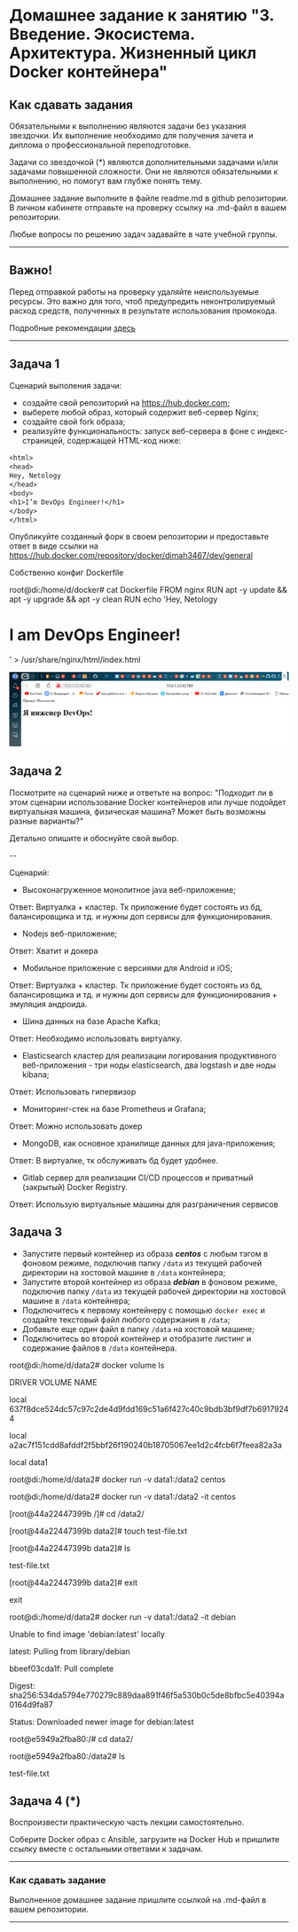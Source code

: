 
# Домашнее задание к занятию "3. Введение. Экосистема. Архитектура. Жизненный цикл Docker контейнера"

## Как сдавать задания

Обязательными к выполнению являются задачи без указания звездочки. Их выполнение необходимо для получения зачета и диплома о профессиональной переподготовке.

Задачи со звездочкой (*) являются дополнительными задачами и/или задачами повышенной сложности. Они не являются обязательными к выполнению, но помогут вам глубже понять тему.

Домашнее задание выполните в файле readme.md в github репозитории. В личном кабинете отправьте на проверку ссылку на .md-файл в вашем репозитории.

Любые вопросы по решению задач задавайте в чате учебной группы.

---


## Важно!

Перед отправкой работы на проверку удаляйте неиспользуемые ресурсы.
Это важно для того, чтоб предупредить неконтролируемый расход средств, полученных в результате использования промокода.

Подробные рекомендации [здесь](https://github.com/netology-code/virt-homeworks/blob/virt-11/r/README.md)

---

## Задача 1

Сценарий выполения задачи:

- создайте свой репозиторий на https://hub.docker.com;
- выберете любой образ, который содержит веб-сервер Nginx;
- создайте свой fork образа;
- реализуйте функциональность:
запуск веб-сервера в фоне с индекс-страницей, содержащей HTML-код ниже:
```
<html>
<head>
Hey, Netology
</head>
<body>
<h1>I’m DevOps Engineer!</h1>
</body>
</html>
```
Опубликуйте созданный форк в своем репозитории и предоставьте ответ в виде ссылки на https://hub.docker.com/repository/docker/dimah3467/dev/general

Собственно конфиг Dockerfile 

root@di:/home/d/docker# cat Dockerfile
FROM nginx
RUN apt -y update && apt -y upgrade && apt -y clean
RUN echo '<html><head>Hey, Netology</head><body><h1>I am DevOps Engineer!</h1></body></html>' > /usr/share/nginx/html/index.html


![](https://github.com/d-dev23/dz-net/blob/main/Снимок%20экрана%202023-01-31%20165743.png)



## Задача 2

Посмотрите на сценарий ниже и ответьте на вопрос:
"Подходит ли в этом сценарии использование Docker контейнеров или лучше подойдет виртуальная машина, физическая машина? Может быть возможны разные варианты?"

Детально опишите и обоснуйте свой выбор.

--

Сценарий:

- Высоконагруженное монолитное java веб-приложение;

Ответ: Виртуалка + кластер. Тк приложение будет состоять из бд, балансировщика и тд. и нужны доп сервисы для функционирования.
- Nodejs веб-приложение;

Ответ: Хватит и докера

- Мобильное приложение c версиями для Android и iOS;

Ответ: Виртуалка + кластер. Тк приложение будет состоять из бд, балансировщика и тд. и нужны доп сервисы для функционирования + эмуляция андроида.

- Шина данных на базе Apache Kafka;

Ответ: Необходимо использовать виртуалку.

- Elasticsearch кластер для реализации логирования продуктивного веб-приложения - три ноды elasticsearch, два logstash и две ноды kibana;

Ответ: Использовать гипервизор

- Мониторинг-стек на базе Prometheus и Grafana;

Ответ: Можно использовать докер

- MongoDB, как основное хранилище данных для java-приложения;

Ответ: В виртуалке, тк обслуживать бд будет удобнее.

- Gitlab сервер для реализации CI/CD процессов и приватный (закрытый) Docker Registry.

Ответ: Использую виртуальные машины для разграничения сервисов

## Задача 3

- Запустите первый контейнер из образа ***centos*** c любым тэгом в фоновом режиме, подключив папку ```/data``` из текущей рабочей директории на хостовой машине в ```/data``` контейнера;
- Запустите второй контейнер из образа ***debian*** в фоновом режиме, подключив папку ```/data``` из текущей рабочей директории на хостовой машине в ```/data``` контейнера;
- Подключитесь к первому контейнеру с помощью ```docker exec``` и создайте текстовый файл любого содержания в ```/data```;
- Добавьте еще один файл в папку ```/data``` на хостовой машине;
- Подключитесь во второй контейнер и отобразите листинг и содержание файлов в ```/data``` контейнера.

root@di:/home/d/data2# docker volume ls

DRIVER    VOLUME NAME

local     637f8dce524dc57c97c2de4d9fdd169c51a6f427c40c9bdb3bf9df7b69179244

local     a2ac7f151cdd8afddf2f5bbf26f190240b18705067ee1d2c4fcb6f7feea82a3a

local     data1

root@di:/home/d/data2# docker run -v data1:/data2 centos

root@di:/home/d/data2# docker run -v data1:/data2 -it centos

[root@44a22447399b /]# cd /data2/

[root@44a22447399b data2]# touch test-file.txt

[root@44a22447399b data2]# ls

test-file.txt

[root@44a22447399b data2]# exit

exit

root@di:/home/d/data2# docker run -v data1:/data2 -it debian

Unable to find image 'debian:latest' locally

latest: Pulling from library/debian

bbeef03cda1f: Pull complete

Digest: sha256:534da5794e770279c889daa891f46f5a530b0c5de8bfbc5e40394a0164d9fa87

Status: Downloaded newer image for debian:latest

root@e5949a2fba80:/# cd data2/

root@e5949a2fba80:/data2# ls

test-file.txt


## Задача 4 (*)

Воспроизвести практическую часть лекции самостоятельно.

Соберите Docker образ с Ansible, загрузите на Docker Hub и пришлите ссылку вместе с остальными ответами к задачам.


---

### Как cдавать задание

Выполненное домашнее задание пришлите ссылкой на .md-файл в вашем репозитории.

---
